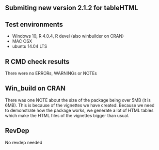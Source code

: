 ## Submiting new version 2.1.2 for tableHTML 

## Test environments
* Windows 10, R 4.0.4, R devel (also winbuilder on CRAN)
* MAC OSX
* ubuntu 14.04 LTS 

## R CMD check results 
There were no ERRORs, WARNINGs or NOTEs 

## Win_build on CRAN
There was one NOTE about the size of the package being over 5MB (it is 6MB). This 
is because of the vignettes we have created. Because we need to demonstrate how
the package works, we generate a lot of HTML tables which make the HTML files of
the vignettes bigger than usual.

## RevDep

No revdep needed

